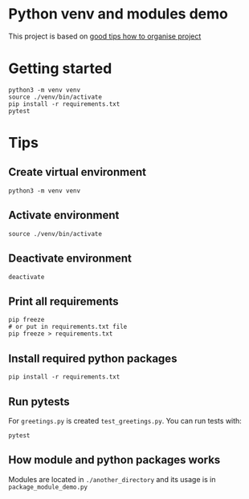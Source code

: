 # Python venv and modules demo

This project is based on [good tips how to organise project](https://bulldogjob.pl/readme/dobry-sposob-na-ustrukturyzowanie-projektu-w-pythonie)

# Getting started
```
python3 -m venv venv
source ./venv/bin/activate
pip install -r requirements.txt
pytest
```

# Tips

## Create virtual environment
```
python3 -m venv venv
```

## Activate environment
```
source ./venv/bin/activate
```
## Deactivate environment
```
deactivate
```

## Print all requirements
```
pip freeze
# or put in requirements.txt file
pip freeze > requirements.txt
```

## Install required python packages
```
pip install -r requirements.txt
```

## Run pytests

For `greetings.py` is created `test_greetings.py`. You can run tests with:
```
pytest
```

## How module and python packages works

Modules are located in `./another_directory` and its usage is in `package_module_demo.py`
